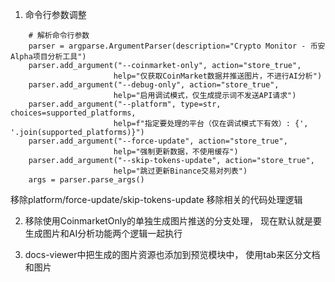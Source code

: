 1. 命令行参数调整
```
    # 解析命令行参数
    parser = argparse.ArgumentParser(description="Crypto Monitor - 币安Alpha项目分析工具")
    parser.add_argument("--coinmarket-only", action="store_true", 
                       help="仅获取CoinMarket数据并推送图片，不进行AI分析")
    parser.add_argument("--debug-only", action="store_true", 
                       help="启用调试模式，仅生成提示词不发送API请求")
    parser.add_argument("--platform", type=str, choices=supported_platforms, 
                       help=f"指定要处理的平台（仅在调试模式下有效）: {', '.join(supported_platforms)}")
    parser.add_argument("--force-update", action="store_true", 
                       help="强制更新数据，不使用缓存")
    parser.add_argument("--skip-tokens-update", action="store_true", 
                       help="跳过更新Binance交易对列表")
    args = parser.parse_args()
```
移除platform/force-update/skip-tokens-update
移除相关的代码处理逻辑

2. 移除使用CoinmarketOnly的单独生成图片推送的分支处理， 现在默认就是要生成图片和AI分析功能两个逻辑一起执行

3. docs-viewer中把生成的图片资源也添加到预览模块中， 使用tab来区分文档和图片